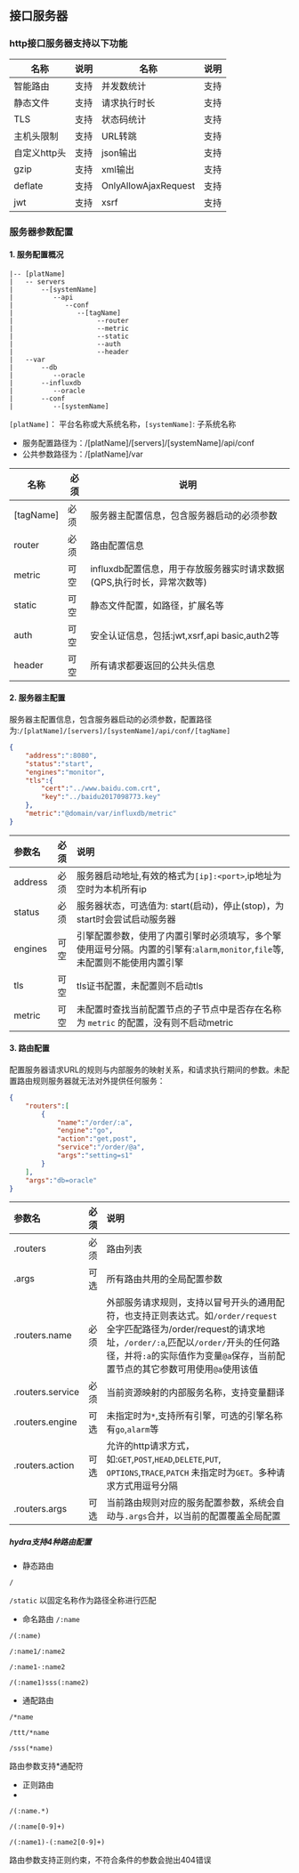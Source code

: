 ## 接口服务器
### http接口服务器支持以下功能

|名称|说明|名称|说明|
|------|-------|-------|-------|
|智能路由|支持|并发数统计|支持|
|静态文件|支持|请求执行时长|支持|
|TLS|支持|状态码统计|支持|
|主机头限制|支持|URL转跳|支持|
|自定义http头|支持|json输出|支持|
|gzip|支持|xml输出|支持|
|deflate|支持|OnlyAllowAjaxRequest|支持|
|jwt|支持|xsrf|支持|

### 服务器参数配置
#### 1. 服务配置概况
    |-- [platName]
	|   -- servers 
	|       --[systemName]
	|          --api
	|             --conf
	|                --[tagName]
	|                     --router
    |                     --metric
    |                     --static
    |                     --auth
    |                     --header
    |   --var
    |       --db
    |          --oracle
    |       --influxdb
    |          --oracle
    |       --conf
    |          --[systemName]

`[platName]`： 平台名称或大系统名称，`[systemName]`: 子系统名称


+ 服务配置路径为：/[platName]/[servers]/[systemName]/api/conf
+ 公共参数路径为：/[platName]/var




|名称|必须|说明|
|------|------|------|
|[tagName]|必须|服务器主配置信息，包含服务器启动的必须参数|
|router|必须|路由配置信息|
|metric|可空|influxdb配置信息，用于存放服务器实时请求数据(QPS,执行时长，异常次数等)|
|static|可空|静态文件配置，如路径，扩展名等|
|auth|可空|安全认证信息，包括:jwt,xsrf,api basic,auth2等|
|header|可空|所有请求都要返回的公共头信息|



#### 2. 服务器主配置
服务器主配置信息，包含服务器启动的必须参数，配置路径为:`/[platName]/[servers]/[systemName]/api/conf/[tagName]`
```json
{
    "address":":8080",
    "status":"start",
    "engines":"monitor",
    "tls":{
        "cert":"../www.baidu.com.crt",
        "key":"../baidu2017098773.key"
    },
    "metric":"@domain/var/influxdb/metric"
}
```

|参数名|必须|说明|
|:------|:-------:|:------|
|address|必须|服务器启动地址,有效的格式为`[ip]:<port>`,ip地址为空时为本机所有ip|
|status|必须|服务器状态，可选值为: start(启动)，停止(stop)，为start时会尝试启动服务器|
|engines|可空|引擎配置参数，使用了内置引擎时必须填写，多个擎使用逗号分隔。内置的引擎有:`alarm`,`monitor`,`file`等,未配置则不能使用内置引擎|
|tls|可空|tls证书配置，未配置则不启动tls|
|metric|可空|未配置时查找当前配置节点的子节点中是否存在名称为 `metric` 的配置，没有则不启动metric|

#### 3. 路由配置
配置服务器请求URL的规则与内部服务的映射关系，和请求执行期间的参数。未配置路由规则服务器就无法对外提供任何服务：
```json
{
    "routers":[
        {
            "name":"/order/:a",
            "engine":"go",
            "action":"get,post",
            "service":"/order/@a",
            "args":"setting=s1"
        }
    ],
    "args":"db=oracle"
}
``` 

|参数名|必须|说明|
|:------|:-------:|:------|
|.routers|必须|路由列表|
|.args|可选|所有路由共用的全局配置参数|
|.routers.name|必须|外部服务请求规则，支持以冒号开头的通用配符，也支持正则表达式。如`/order/request`全字匹配路径为/order/request的请求地址，`/order/:a`,匹配以`/order/`开头的任何路径，并将`:a`的实际值作为变量`@a`保存，当前配置节点的其它参数可用使用`@a`使用该值|
|.routers.service|必须|当前资源映射的内部服务名称，支持变量翻译|
|.routers.engine|可选|未指定时为`*`,支持所有引擎，可选的引擎名称有`go`,`alarm`等|
|.routers.action|可选|允许的http请求方式，如:`GET`,`POST`,`HEAD`,`DELETE`,`PUT`,	`OPTIONS`,`TRACE`,`PATCH` 未指定时为`GET`。多种请求方式用逗号分隔|
|.routers.args|可选|当前路由规则对应的服务配置参数，系统会自动与`.args`合并，以当前的配置覆盖全局配置|

#####  hydra支持4种路由配置

 + 静态路由

`/`

`/static` 
以固定名称作为路径全称进行匹配

+ 命名路由
`/:name`

`/(:name)`

`/:name1/:name2`

`/:name1-:name2`

`/(:name1)sss(:name2)`

+ 通配路由

`/*name`

`/ttt/*name`

`/sss(*name)`

路由参数支持*通配符

+ 正则路由
+ 
`/(:name.*)`

`/(:name[0-9]+)`

`/(:name1)-(:name2[0-9]+)`

路由参数支持正则约束，不符合条件的参数会抛出404错误
